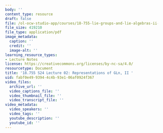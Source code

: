 ```yaml
---
body: ''
content_type: resource
draft: false
file: /ol-ocw-studio-app/courses/18-755-lie-groups-and-lie-algebras-ii-spring-2024/mit18_755_s24_lec02.pdf
file_size: 419210
file_type: application/pdf
image_metadata:
  caption: ''
  credit: ''
  image-alt: ''
learning_resource_types:
- Lecture Notes
license: https://creativecommons.org/licenses/by-nc-sa/4.0/
resourcetype: Document
title: '18.755 S24 Lecture 02: Representations of GLn, II '
uid: fabf0e49-9394-4c4b-93e1-06af0924f367
video_files:
  archive_url: ''
  video_captions_file: ''
  video_thumbnail_file: ''
  video_transcript_file: ''
video_metadata:
  video_speakers: ''
  video_tags: ''
  youtube_description: ''
  youtube_id: ''
---
```

